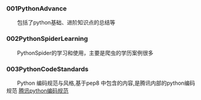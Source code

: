 ### 001PythonAdvance
&emsp;&emsp;包括了python基础、进阶知识点的总结等

### 002PythonSpiderLearning 
&emsp;&emsp;PythonSpider的学习和使用，主要是爬虫的学历案例很多

### 003PythonCodeStandards
&emsp;&emsp;Python 编码规范与风格,基于pep8 中包含的内容,是腾讯内部的python编码规范
[腾讯python编码规范](http://git.code.oa.com/standards/python.git)

